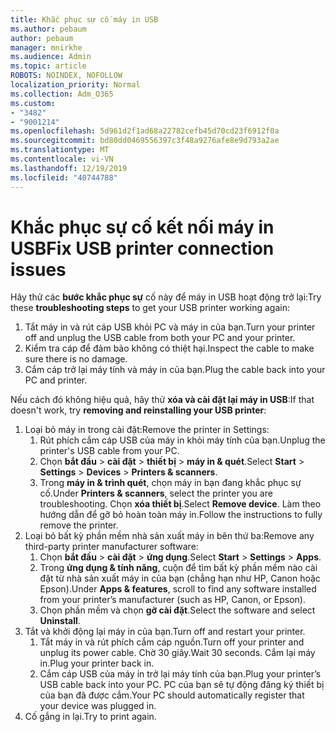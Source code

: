 ```yaml
---
title: Khắc phục sự cố máy in USB
ms.author: pebaum
author: pebaum
manager: mnirkhe
ms.audience: Admin
ms.topic: article
ROBOTS: NOINDEX, NOFOLLOW
localization_priority: Normal
ms.collection: Adm_O365
ms.custom:
- "3482"
- "9001214"
ms.openlocfilehash: 5d961d2f1ad68a22782cefb45d70cd23f6912f0a
ms.sourcegitcommit: bd80dd0469556397c3f48a9276afe8e9d793a2ae
ms.translationtype: MT
ms.contentlocale: vi-VN
ms.lasthandoff: 12/19/2019
ms.locfileid: "40744788"
---
```

# <a name="fix-usb-printer-connection-issues"></a><span data-ttu-id="757ed-102">Khắc phục sự cố kết nối máy in USB</span><span class="sxs-lookup"><span data-stu-id="757ed-102">Fix USB printer connection issues</span></span>

<span data-ttu-id="757ed-103">Hãy thử các **bước khắc phục sự** cố này để máy in USB hoạt động trở lại:</span><span class="sxs-lookup"><span data-stu-id="757ed-103">Try these **troubleshooting steps** to get your USB printer working again:</span></span>

1. <span data-ttu-id="757ed-104">Tắt máy in và rút cáp USB khỏi PC và máy in của bạn.</span><span class="sxs-lookup"><span data-stu-id="757ed-104">Turn your printer off and unplug the USB cable from both your PC and your printer.</span></span>
2. <span data-ttu-id="757ed-105">Kiểm tra cáp để đảm bảo không có thiệt hại.</span><span class="sxs-lookup"><span data-stu-id="757ed-105">Inspect the cable to make sure there is no damage.</span></span>
3. <span data-ttu-id="757ed-106">Cắm cáp trở lại máy tính và máy in của bạn.</span><span class="sxs-lookup"><span data-stu-id="757ed-106">Plug the cable back into your PC and printer.</span></span>

<span data-ttu-id="757ed-107">Nếu cách đó không hiệu quả, hãy thử **xóa và cài đặt lại máy in USB**:</span><span class="sxs-lookup"><span data-stu-id="757ed-107">If that doesn't work, try **removing and reinstalling your USB printer**:</span></span>

1. <span data-ttu-id="757ed-108">Loại bỏ máy in trong cài đặt:</span><span class="sxs-lookup"><span data-stu-id="757ed-108">Remove the printer in Settings:</span></span>
    1. <span data-ttu-id="757ed-109">Rút phích cắm cáp USB của máy in khỏi máy tính của bạn.</span><span class="sxs-lookup"><span data-stu-id="757ed-109">Unplug the printer's USB cable from your PC.</span></span>
    2. <span data-ttu-id="757ed-110">Chọn **bắt đầu** > **cài đặt** > **thiết bị** > **máy in & quét**.</span><span class="sxs-lookup"><span data-stu-id="757ed-110">Select **Start** > **Settings** > **Devices** > **Printers & scanners**.</span></span>
    3. <span data-ttu-id="757ed-111">Trong **máy in & trình quét**, chọn máy in bạn đang khắc phục sự cố.</span><span class="sxs-lookup"><span data-stu-id="757ed-111">Under **Printers & scanners**, select the printer you are troubleshooting.</span></span> <span data-ttu-id="757ed-112">Chọn **xóa thiết bị**.</span><span class="sxs-lookup"><span data-stu-id="757ed-112">Select **Remove device**.</span></span> <span data-ttu-id="757ed-113">Làm theo hướng dẫn để gỡ bỏ hoàn toàn máy in.</span><span class="sxs-lookup"><span data-stu-id="757ed-113">Follow the instructions to fully remove the printer.</span></span>
2. <span data-ttu-id="757ed-114">Loại bỏ bất kỳ phần mềm nhà sản xuất máy in bên thứ ba:</span><span class="sxs-lookup"><span data-stu-id="757ed-114">Remove any third-party printer manufacturer software:</span></span>
    1. <span data-ttu-id="757ed-115">Chọn **bắt đầu** > **cài đặt** > **ứng dụng**.</span><span class="sxs-lookup"><span data-stu-id="757ed-115">Select **Start** > **Settings** > **Apps**.</span></span>
    2. <span data-ttu-id="757ed-116">Trong **ứng dụng & tính năng**, cuộn để tìm bất kỳ phần mềm nào cài đặt từ nhà sản xuất máy in của bạn (chẳng hạn như HP, Canon hoặc Epson).</span><span class="sxs-lookup"><span data-stu-id="757ed-116">Under **Apps & features**, scroll to find any software installed from your printer’s manufacturer (such as HP, Canon, or Epson).</span></span>
    3. <span data-ttu-id="757ed-117">Chọn phần mềm và chọn **gỡ cài đặt**.</span><span class="sxs-lookup"><span data-stu-id="757ed-117">Select the software and select **Uninstall**.</span></span>
3. <span data-ttu-id="757ed-118">Tắt và khởi động lại máy in của bạn.</span><span class="sxs-lookup"><span data-stu-id="757ed-118">Turn off and restart your printer.</span></span><br>
    1. <span data-ttu-id="757ed-119">Tắt máy in và rút phích cắm cáp nguồn.</span><span class="sxs-lookup"><span data-stu-id="757ed-119">Turn off your printer and unplug its power cable.</span></span> <span data-ttu-id="757ed-120">Chờ 30 giây.</span><span class="sxs-lookup"><span data-stu-id="757ed-120">Wait 30 seconds.</span></span> <span data-ttu-id="757ed-121">Cắm lại máy in.</span><span class="sxs-lookup"><span data-stu-id="757ed-121">Plug your printer back in.</span></span>
    2. <span data-ttu-id="757ed-122">Cắm cáp USB của máy in trở lại máy tính của bạn.</span><span class="sxs-lookup"><span data-stu-id="757ed-122">Plug your printer’s USB cable back into your PC.</span></span> <span data-ttu-id="757ed-123">PC của bạn sẽ tự động đăng ký thiết bị của bạn đã được cắm.</span><span class="sxs-lookup"><span data-stu-id="757ed-123">Your PC should automatically register that your device was plugged in.</span></span>
4. <span data-ttu-id="757ed-124">Cố gắng in lại.</span><span class="sxs-lookup"><span data-stu-id="757ed-124">Try to print again.</span></span>